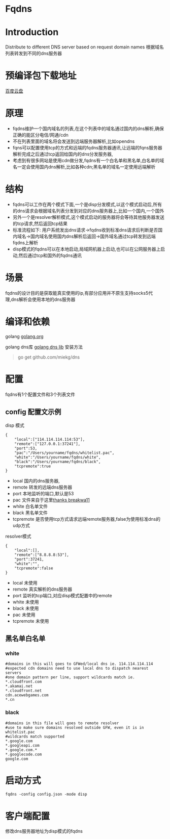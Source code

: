 Fqdns
=====

# Introduction
Distribute to different DNS server based on request domain names
根据域名列表转发到不同的dns服务器


# 预编译包下载地址
[百度云盘](http://pan.baidu.com/s/1pJ8x0rL)

# 原理
* fqdns维护一个国内域名的列表,在这个列表中的域名通过国内的dns解析,确保正确的能区分电信/网通/cdn
* 不在列表里面的域名将会发送到远端服务器解析,比如opendns
* fqns可以配置使用tcp的方式和远端的fqdns服务器通讯,让远端的fqns服务器解析完成之后通过tcp返回给国内的dns分发服务器,
* 考虑到有很多网站是使用cdn做分发,fqdns有一个白名单和黑名单,白名单的域名一定会使用国内dns解析,比如各种cdn;黑名单的域名一定使用远端解析

# 结构
* fqdns可以工作在两个模式下面,一个是disp分发模式,以这个模式启动后,所有的dns请求会根据域名列表分发到对应的dns服务器上,比如一个国内,一个国外
* 另外一个是resolver解析模式,这个模式启动的服务器将会等待其他服务器发送的tcp请求,然后返回tcp结果
* 标准流程如下: 用户系统发出dns请求->fqdns收到标准dns请求后判断是否国内域名->国内域名使用国内dns解析后返回->国外域名通过tcp转发到远端fqdns上解析
* disp模式的fqdns可以在本地启动,局域网机器上启动,也可以在公网服务器上启动,然后通过tcp和国外的fqdns通讯

# 场景
fqdns的设计目的是获取能真实使用的ip,有部分应用并不原生支持socks5代理,dns解析会使用本地的dns服务器

# 编译和依赖
golang
[golang.org](http://golang.org)

golang dns库
[golang dns lib](https://github.com/miekg/dns.git)
安装方法
> go get github.com/miekg/dns

# 配置
fqdns有1个配置文件和3个列表文件
## config 配置文示例
disp 模式
```
{
	"local":["114.114.114.114:53"],
	"remote":["127.0.0.1:37241"],
	"port":53,
	"pac":"/Users/yourname/fqdns/whitelist.pac",
	"white":"/Users/yourname/fqdns/white",
	"black":"/Users/yourname/fqdns/black",
	"tcpremote":true
}
```
* local 国内的dns服务器,
* remote 转发的远端dns服务器
* port 本地监听的端口,默认是53
* pac 文件来自于这里[thanks breakwa11](https://github.com/breakwa11/gfw_whitelist/blob/master/whitelist.pac)
* white 白名单文件
* black 黑名单文件
* tcpremote 是否使用tcp方式请求远端remote服务器,false为使用标准dns的udp方式


resolver模式
```
{
	"local":[],
	"remote":["8.8.8.8:53"],
	"port":37241,
	"white":"",
	"tcpremote":false
}
```
* local 未使用
* remote 真实解析的dns服务器
* port 监听的tcp端口,对应disp模式配置中的remote
* white 未使用
* black 未使用
* pac  未使用
* tcpremote 未使用

## 黑名单白名单
### white
```
#domains in this will goes to GFWed/local dns ie. 114.114.114.114
#expected cdn domains need to use local dns to dispatch nearest servers
#one domain pattern per line, support wildcards match ie. *.cloudfront.com
*.akamai.net
*.cloudfront.net
cdn.acewebgames.com
*.cn
```
### black
```
#domains in this file will goes to remote resolver
#use to make sure domains resolved outside GFW, even it is in whitelist.pac
#wildcards match supported
*.google.com
*.googleapi.com
*.google.com.*
*.googlecode.com
google.com

```

# 启动方式
`fqdns -config config.json -mode disp`

# 客户端配置
修改dns服务器地址为disp模式的fqdns

